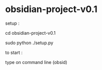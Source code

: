 # obsidian-project-v0.1

setup :

 cd obsidian-project-v0.1
 
 sudo python ./setup.py
 
 
to start : 

 type on command line (obsid)
 
